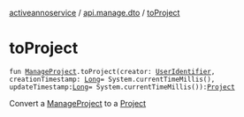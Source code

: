 [activeannoservice](../index.md) / [api.manage.dto](index.md) / [toProject](./to-project.md)

# toProject

`fun `[`ManageProject`](-manage-project/index.md)`.toProject(creator: `[`UserIdentifier`](../project.userroles/-user-identifier.md)`, creationTimestamp: `[`Long`](https://kotlinlang.org/api/latest/jvm/stdlib/kotlin/-long/index.html)` = System.currentTimeMillis(), updateTimestamp: `[`Long`](https://kotlinlang.org/api/latest/jvm/stdlib/kotlin/-long/index.html)` = System.currentTimeMillis()): `[`Project`](../project/-project/index.md)

Convert a [ManageProject](-manage-project/index.md) to a [Project](../project/-project/index.md)


